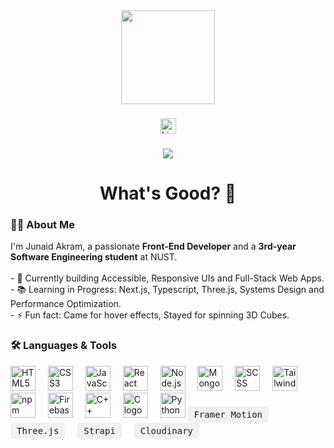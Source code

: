 <div align="center">
  <img height="150" src="https://media.giphy.com/media/M9gbBd9nbDrOTu1Mqx/giphy.gif" />
</div>

###

<div align="center">
 <a href="https://www.linkedin.com/in/https://www.linkedin.com/in/junaid-akram-jd/" target="_blank">
    <img src="https://img.shields.io/static/v1?message=LinkedIn&logo=linkedin&label=&color=0077B5&logoColor=white&labelColor=&style=for-the-badge" height="25" alt="LinkedIn logo" />
  </a>
  

###

<div align="center">
  <img src="https://visitor-badge.laobi.icu/badge?page_id=junaidakram1.junaidakram1&" />
</div>

###

<h1 align="center">What's Good? 👋</h1>

###

<h3 align="left">👨‍💻 About Me</h3>

<p align="left">
  I'm Junaid Akram, a passionate <strong>Front-End Developer</strong> and a <strong>3rd-year Software Engineering student</strong> at NUST.<br><br>
  - 🔭 Currently building Accessible, Responsive UIs and Full-Stack Web Apps.<br>
  - 📚 Learning in Progress: Next.js, Typescript, Three.js, Systems Design and Performance Optimization.<br>
  - ⚡ Fun fact: Came for hover effects, Stayed for spinning 3D Cubes.
</p>

###

<h3 align="left">🛠 Languages & Tools</h3>

<div align="left">
  <!-- Web Core -->
  <img src="https://cdn.jsdelivr.net/gh/devicons/devicon/icons/html5/html5-original.svg" height="40" alt="HTML5 logo" />
  <img width="12" />
  <img src="https://cdn.jsdelivr.net/gh/devicons/devicon/icons/css3/css3-original.svg" height="40" alt="CSS3 logo" />
  <img width="12" />
  <img src="https://cdn.jsdelivr.net/gh/devicons/devicon/icons/javascript/javascript-original.svg" height="40" alt="JavaScript logo" />
  <img width="12" />
  <img src="https://cdn.jsdelivr.net/gh/devicons/devicon/icons/react/react-original.svg" height="40" alt="React logo" />
  <img width="12" />
  <img src="https://cdn.jsdelivr.net/gh/devicons/devicon/icons/nodejs/nodejs-original.svg" height="40" alt="Node.js logo" />
  <img width="12" />
  <img src="https://cdn.jsdelivr.net/gh/devicons/devicon/icons/mongodb/mongodb-original.svg" height="40" alt="MongoDB logo" />
  <img width="12" />
  <img src="https://cdn.jsdelivr.net/gh/devicons/devicon/icons/sass/sass-original.svg" height="40" alt="SCSS logo" />
  <img width="12" />
  <img src="https://cdn.jsdelivr.net/gh/devicons/devicon/icons/tailwindcss/tailwindcss-plain.svg" height="40" alt="Tailwind CSS logo" />
  <img width="12" />
  <img src="https://cdn.jsdelivr.net/gh/devicons/devicon/icons/npm/npm-original-wordmark.svg" height="40" alt="npm logo" />
  <img width="12" />
  <img src="https://cdn.jsdelivr.net/gh/devicons/devicon/icons/firebase/firebase-plain-wordmark.svg" height="40" alt="Firebase logo" />
  <img width="12" />
  <img src="https://cdn.jsdelivr.net/gh/devicons/devicon/icons/cplusplus/cplusplus-original.svg" height="40" alt="C++ logo" />
  <img width="12" />
  <img src="https://cdn.jsdelivr.net/gh/devicons/devicon/icons/c/c-original.svg" height="40" alt="C logo" />
  <img width="12" />
  <img src="https://cdn.jsdelivr.net/gh/devicons/devicon/icons/python/python-original.svg" height="40" alt="Python logo" />
   <!-- Text Badges for tools with no icons -->
  <span style="display: inline-block; padding: 5px 10px; border-radius: 5px; background-color: #f1f1f1; font-family: monospace; font-size: 14px;">
    Framer Motion
  </span>
  <img width="12" />
  <span style="display: inline-block; padding: 5px 10px; border-radius: 5px; background-color: #f1f1f1; font-family: monospace; font-size: 14px;">
    Three.js
  </span>
  <img width="12" />
  <span style="display: inline-block; padding: 5px 10px; border-radius: 5px; background-color: #f1f1f1; font-family: monospace; font-size: 14px;">
    Strapi
  </span>
  <img width="12" />
  <span style="display: inline-block; padding: 5px 10px; border-radius: 5px; background-color: #f1f1f1; font-family: monospace; font-size: 14px;">
    Cloudinary
  </span>
</div>


###


